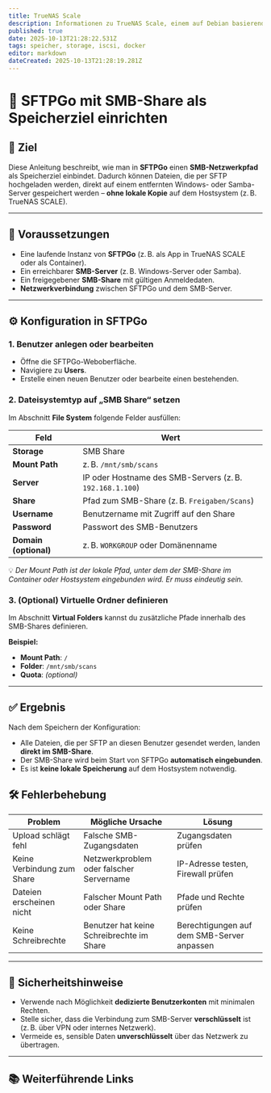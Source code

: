 ```yaml
---
title: TrueNAS Scale
description: Informationen zu TrueNAS Scale, einem auf Debian basierenden alles in einem Lösung mit Apps, Containern, VM's
published: true
date: 2025-10-13T21:28:22.531Z
tags: speicher, storage, iscsi, docker
editor: markdown
dateCreated: 2025-10-13T21:28:19.281Z
---
```


# 📁 SFTPGo mit SMB-Share als Speicherziel einrichten

## 📝 Ziel

Diese Anleitung beschreibt, wie man in **SFTPGo** einen **SMB-Netzwerkpfad** als Speicherziel einbindet. Dadurch können Dateien, die per SFTP hochgeladen werden, direkt auf einem entfernten Windows- oder Samba-Server gespeichert werden – **ohne lokale Kopie** auf dem Hostsystem (z. B. TrueNAS SCALE).

---

## 🔧 Voraussetzungen

- Eine laufende Instanz von **SFTPGo** (z. B. als App in TrueNAS SCALE oder als Container).
- Ein erreichbarer **SMB-Server** (z. B. Windows-Server oder Samba).
- Ein freigegebener **SMB-Share** mit gültigen Anmeldedaten.
- **Netzwerkverbindung** zwischen SFTPGo und dem SMB-Server.

---

## ⚙️ Konfiguration in SFTPGo

### 1. Benutzer anlegen oder bearbeiten

- Öffne die SFTPGo-Weboberfläche.
- Navigiere zu **Users**.
- Erstelle einen neuen Benutzer oder bearbeite einen bestehenden.

### 2. Dateisystemtyp auf „SMB Share“ setzen

Im Abschnitt **File System** folgende Felder ausfüllen:

<table>
  <thead>
    <tr>
      <th>Feld</th>
      <th>Wert</th>
    </tr>
  </thead>
  <tbody>
    <tr>
      <td><strong>Storage</strong></td>
      <td>SMB Share</td>
    </tr>
    <tr>
      <td><strong>Mount Path</strong></td>
      <td>z. B. <code>/mnt/smb/scans</code></td>
    </tr>
    <tr>
      <td><strong>Server</strong></td>
      <td>IP oder Hostname des SMB-Servers (z. B. <code>192.168.1.100</code>)</td>
    </tr>
    <tr>
      <td><strong>Share</strong></td>
      <td>Pfad zum SMB-Share (z. B. <code>Freigaben/Scans</code>)</td>
    </tr>
    <tr>
      <td><strong>Username</strong></td>
      <td>Benutzername mit Zugriff auf den Share</td>
    </tr>
    <tr>
      <td><strong>Password</strong></td>
      <td>Passwort des SMB-Benutzers</td>
    </tr>
    <tr>
      <td><strong>Domain (optional)</strong></td>
      <td>z. B. <code>WORKGROUP</code> oder Domänenname</td>
    </tr>
  </tbody>
</table>

💡 *Der Mount Path ist der lokale Pfad, unter dem der SMB-Share im Container oder Hostsystem eingebunden wird. Er muss eindeutig sein.*

### 3. (Optional) Virtuelle Ordner definieren

Im Abschnitt **Virtual Folders** kannst du zusätzliche Pfade innerhalb des SMB-Shares definieren.

**Beispiel:**

- **Mount Path**: `/`
- **Folder**: `/mnt/smb/scans`
- **Quota**: *(optional)*

---

## ✅ Ergebnis

Nach dem Speichern der Konfiguration:

- Alle Dateien, die per SFTP an diesen Benutzer gesendet werden, landen **direkt im SMB-Share**.
- Der SMB-Share wird beim Start von SFTPGo **automatisch eingebunden**.
- Es ist **keine lokale Speicherung** auf dem Hostsystem notwendig.

## 🛠️ Fehlerbehebung

<table>
  <thead>
    <tr>
      <th>Problem</th>
      <th>Mögliche Ursache</th>
      <th>Lösung</th>
    </tr>
  </thead>
  <tbody>
    <tr>
      <td>Upload schlägt fehl</td>
      <td>Falsche SMB-Zugangsdaten</td>
      <td>Zugangsdaten prüfen</td>
    </tr>
    <tr>
      <td>Keine Verbindung zum Share</td>
      <td>Netzwerkproblem oder falscher Servername</td>
      <td>IP-Adresse testen, Firewall prüfen</td>
    </tr>
    <tr>
      <td>Dateien erscheinen nicht</td>
      <td>Falscher Mount Path oder Share</td>
      <td>Pfade und Rechte prüfen</td>
    </tr>
    <tr>
      <td>Keine Schreibrechte</td>
      <td>Benutzer hat keine Schreibrechte im Share</td>
      <td>Berechtigungen auf dem SMB-Server anpassen</td>
    </tr>
  </tbody>
</table>

---

## 🔐 Sicherheitshinweise

- Verwende nach Möglichkeit **dedizierte Benutzerkonten** mit minimalen Rechten.
- Stelle sicher, dass die Verbindung zum SMB-Server **verschlüsselt** ist (z. B. über VPN oder internes Netzwerk).
- Vermeide es, sensible Daten **unverschlüsselt** über das Netzwerk zu übertragen.

---

## 📚 Weiterführende Links


